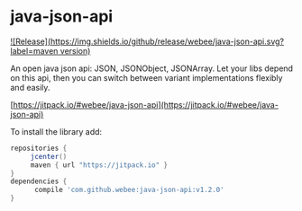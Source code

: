 # java-json-api

[![Release](https://img.shields.io/github/release/webee/java-json-api.svg?label=maven version)](https://jitpack.io/#webee/java-json-api)

An open java json api: JSON, JSONObject, JSONArray.
Let your libs depend on this api, then you can switch between variant implementations flexibly and easily.

[https://jitpack.io/#webee/java-json-api](https://jitpack.io/#webee/java-json-api)

To install the library add:

   ```gradle
   repositories {
        jcenter()
        maven { url "https://jitpack.io" }
   }
   dependencies {
         compile 'com.github.webee:java-json-api:v1.2.0'
   }
   ```